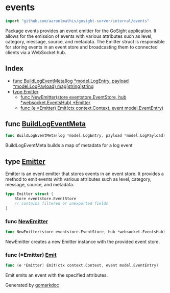 <!-- Code generated by gomarkdoc. DO NOT EDIT -->

# events

```go
import "github.com/aaronlmathis/gosight-server/internal/events"
```

Package events provides an event emitter for the GoSight application. It allows for the emission of events with various attributes such as level, category, message, source, and metadata. The Emitter struct is responsible for storing events in an event store and broadcasting them to connected clients via a WebSocket hub.

## Index

- [func BuildLogEventMeta\(log \*model.LogEntry, payload \*model.LogPayload\) map\[string\]string](<#BuildLogEventMeta>)
- [type Emitter](<#Emitter>)
  - [func NewEmitter\(store eventstore.EventStore, hub \*websocket.EventsHub\) \*Emitter](<#NewEmitter>)
  - [func \(e \*Emitter\) Emit\(ctx context.Context, event model.EventEntry\)](<#Emitter.Emit>)


<a name="BuildLogEventMeta"></a>
## func [BuildLogEventMeta](<https://github.com/aaronlmathis/gosight-server/blob/main/internal/events/helpers.go#L29>)

```go
func BuildLogEventMeta(log *model.LogEntry, payload *model.LogPayload) map[string]string
```

BuildLogEventMeta builds a map of metadata for a log event

<a name="Emitter"></a>
## type [Emitter](<https://github.com/aaronlmathis/gosight-server/blob/main/internal/events/emitter.go#L39-L42>)

Emitter is an event emitter that stores events in an event store. It provides a method to emit events with various attributes such as level, category, message, source, and metadata.

```go
type Emitter struct {
    Store eventstore.EventStore
    // contains filtered or unexported fields
}
```

<a name="NewEmitter"></a>
### func [NewEmitter](<https://github.com/aaronlmathis/gosight-server/blob/main/internal/events/emitter.go#L45>)

```go
func NewEmitter(store eventstore.EventStore, hub *websocket.EventsHub) *Emitter
```

NewEmitter creates a new Emitter instance with the provided event store.

<a name="Emitter.Emit"></a>
### func \(\*Emitter\) [Emit](<https://github.com/aaronlmathis/gosight-server/blob/main/internal/events/emitter.go#L53>)

```go
func (e *Emitter) Emit(ctx context.Context, event model.EventEntry)
```

Emit emits an event with the specified attributes.

Generated by [gomarkdoc](<https://github.com/princjef/gomarkdoc>)
